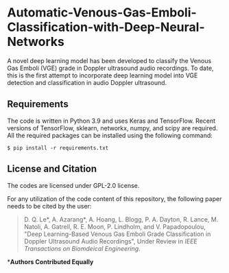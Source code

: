 # Automatic-Venous-Gas-Emboli-Classification-with-Deep-Neural-Networks

A novel deep learning model has been developed to classify the Venous Gas Emboli (VGE) grade in Doppler ultrasound audio recordings. To date, this is the first attempt to incorporate deep learning model into VGE detection and classification in audio Doppler ultrasound.




Requirements
------------

The code is written in Python 3.9 and uses Keras and TensorFlow. Recent versions of TensorFlow, sklearn, networkx, numpy, and scipy are required. All the required packages can be installed using the following command:
    
    $ pip install -r requirements.txt







License and Citation
---------
The codes are licensed under GPL-2.0 license. 

For any utilization of the code content of this repository, the following paper needs to be cited by the user: 

> D. Q. Le*, A. Azarang*, A. Hoang, L. Blogg, P. A. Dayton, R. Lance, M. Natoli, A. Gatrell, R. E. Moon, P. Lindholm, and V. Papadopoulou, "Deep Learning-Based Venous Gas Emboli Grade Classification in Doppler Ultrasound Audio Recordings", Under Review in _IEEE Transactions on Biomdeical Engineering_.

***Authors Contributed Equally**
